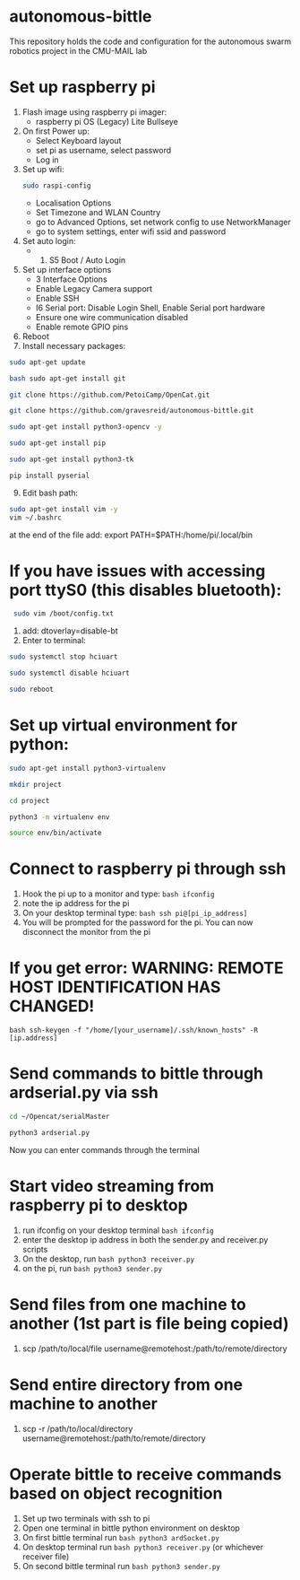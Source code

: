 # autonomous-bittle
This repository holds the code and configuration for the autonomous swarm robotics project in the CMU-MAIL lab

# Set up raspberry pi
1. Flash image using raspberry pi imager:
   - raspberry pi OS (Legacy) Lite Bullseye
2. On first Power up:
   - Select Keyboard layout
   - set pi as username, select password
   - Log in
3. Set up wifi:
   ```bash
   sudo raspi-config
   ```
   - Localisation Options
   - Set Timezone and WLAN Country
   - go to Advanced Options, set network config to use NetworkManager
   - go to system settings, enter wifi ssid and password
5. Set auto login:
   - 1. S5 Boot / Auto Login
6. Set up interface options
   - 3 Interface Options
   - Enable Legacy Camera support
   - Enable SSH
   - I6 Serial port: Disable Login Shell, Enable Serial port hardware
   - Ensure one wire communication disabled
   - Enable remote GPIO pins
7. Reboot
8. Install necessary packages:
```bash
sudo apt-get update
```
```bash
bash sudo apt-get install git
```
```bash
git clone https://github.com/PetoiCamp/OpenCat.git
```
```bash
git clone https://github.com/gravesreid/autonomous-bittle.git
```
```bash
sudo apt-get install python3-opencv -y
```
```bash
sudo apt-get install pip
```
```bash
sudo apt-get install python3-tk
```
```bash
pip install pyserial
```
9. Edit bash path:
```bash
sudo apt-get install vim -y
vim ~/.bashrc
```
at the end of the file add:  export PATH=$PATH:/home/pi/.local/bin


# If you have issues with accessing port ttyS0 (this disables bluetooth):
```bash
 sudo vim /boot/config.txt
```
1. add: dtoverlay=disable-bt
2. Enter to terminal:
```bash
sudo systemctl stop hciuart
```
```bash
sudo systemctl disable hciuart
```
```bash
sudo reboot
```


# Set up virtual environment for python:
```bash
sudo apt-get install python3-virtualenv
```
```bash
mkdir project
```
```bash
cd project
```
```bash
python3 -m virtualenv env
```
```bash
source env/bin/activate
```

# Connect to raspberry pi through ssh
1. Hook the pi up to a monitor and type:
 ```bash ifconfig ```
2. note the ip address for the pi
3. On your desktop terminal type:
```bash ssh pi@[pi_ip_address]```
4. You will be prompted for the password for the pi. You can now disconnect the monitor from the pi

# If you get error: WARNING: REMOTE HOST IDENTIFICATION HAS CHANGED!
```bash ssh-keygen -f "/home/[your_username]/.ssh/known_hosts" -R [ip.address]```

# Send commands to bittle through ardserial.py via ssh
```bash
cd ~/Opencat/serialMaster
```
```bash
python3 ardserial.py
```
Now you can enter commands through the terminal

# Start video streaming from raspberry pi to desktop
1. run ifconfig on your desktop terminal ```bash ifconfig ```
2. enter the desktop ip address in both the sender.py and receiver.py scripts
3. On the desktop, run ```bash python3 receiver.py```
4. on the pi, run ```bash python3 sender.py```

# Send files from one machine to another (1st part is file being copied)
1. scp /path/to/local/file username@remotehost:/path/to/remote/directory

# Send entire directory from one machine to another
1. scp -r /path/to/local/directory username@remotehost:/path/to/remote/directory

# Operate bittle to receive commands based on object recognition
1. Set up two terminals with ssh to pi
2. Open one terminal in bittle python environment on desktop
3. On first bittle terminal run ```bash python3 ardSocket.py```
4. On desktop terminal run ```bash python3 receiver.py``` (or whichever receiver file)
5. On second bittle terminal run ```bash python3 sender.py```


